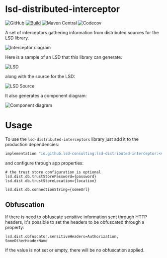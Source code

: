 # lsd-distributed-interceptor
![GitHub](https://img.shields.io/github/license/lsd-consulting/lsd-distributed-interceptors)
[![Build](https://github.com/lsd-consulting/lsd-distributed-interceptors/actions/workflows/macos-build.yml/badge.svg)](https://github.com/lsd-consulting/lsd-distributed-interceptors/actions/workflows/macos-build.yml)
![Maven Central](https://img.shields.io/maven-central/v/io.github.lsd-consulting/lsd-distributed-interceptor)
![Codecov](https://img.shields.io/codecov/c/github/lsd-consulting/lsd-distributed-interceptors)

A set of interceptors gathering information from distributed sources for the LSD library.

![Interceptor diagram](https://github.com/lsd-consulting/lsd-distributed-interceptors/blob/master/image/lsd-distributed-interceptor.png?raw=true)

Here is a sample of an LSD that this library can generate:

![LSD](https://github.com/lsd-consulting/lsd-distributed-interceptors/blob/master/image/lsd-example.png?raw=true)

along with the source for the LSD:

![LSD Source](https://github.com/lsd-consulting/lsd-distributed-interceptors/blob/master/image/lsd-source-example.png?raw=true)


It also generates a component diagram:

![Component diagram](https://github.com/lsd-consulting/lsd-distributed-interceptors/blob/master/image/lsd-component-diagram-example.png?raw=true)

# Usage

To use the `lsd-distributed-interceptors` library just add it to the production dependencies:

```groovy
implementation "io.github.lsd-consulting:lsd-distributed-interceptor:<version>"
```

and configure through app properties:

```properties
# the trust store configuration is optional
lsd.dist.db.trustStorePassword={password}
lsd.dist.db.trustStoreLocation={location}

lsd.dist.db.connectionString={someUrl}
```

## Obfuscation
If there is need to obfuscate sensitive information sent through HTTP headers, it's possible to set the headers to be obfuscated through a property:
```properties
lsd.dist.obfuscator.sensitiveHeaders=Authorization, SomeOtherHeaderName
```

If the value is not set or empty, there will be no obfuscation applied.
